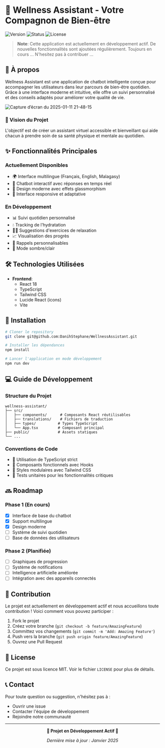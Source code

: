 # 🌟 Wellness Assistant - Votre Compagnon de Bien-être

![Version](https://img.shields.io/badge/version-0.1.0--alpha-blue)
![Status](https://img.shields.io/badge/status-en%20développement-orange)
![License](https://img.shields.io/badge/license-MIT-green)

> **Note**: Cette application est actuellement en développement actif. De nouvelles fonctionnalités sont ajoutées régulièrement. Toujours en cours ... N'hesitez pas à contribuer ...

## 📖 À propos

Wellness Assistant est une application de chatbot intelligente conçue pour accompagner les utilisateurs dans leur parcours de bien-être quotidien. Grâce à une interface moderne et intuitive, elle offre un suivi personnalisé et des conseils adaptés pour améliorer votre qualité de vie.

![Capture d’écran du 2025-01-11 21-48-15](https://github.com/user-attachments/assets/328fe455-1b55-40f9-bd1f-e95b37f540f3)


### 🎯 Vision du Projet

L'objectif est de créer un assistant virtuel accessible et bienveillant qui aide chacun à prendre soin de sa santé physique et mentale au quotidien.

## ✨ Fonctionnalités Principales

### Actuellement Disponibles
- 🌍 Interface multilingue (Français, English, Malagasy)
- 💬 Chatbot interactif avec réponses en temps réel
- 🎨 Design moderne avec effets glassmorphism
- 📱 Interface responsive et adaptative

### En Développement
- 📊 Suivi quotidien personnalisé
- 💧 Tracking de l'hydratation
- 🧘‍♂️ Suggestions d'exercices de relaxation
- 📈 Visualisation des progrès
- 🔔 Rappels personnalisables
- 🌙 Mode sombre/clair

## 🛠 Technologies Utilisées

- **Frontend**:
  - React 18
  - TypeScript
  - Tailwind CSS
  - Lucide React (icons)
  - Vite

## 🚀 Installation

```bash
# Cloner le repository
git clone git@github.com:DanihStephane/WellnessAssistant.git

# Installer les dépendances
npm install

# Lancer l'application en mode développement
npm run dev
```

## 💻 Guide de Développement

### Structure du Projet
```
wellness-assistant/
├── src/
│   ├── components/      # Composants React réutilisables
│   ├── translations/    # Fichiers de traduction
│   ├── types/          # Types TypeScript
│   └── App.tsx         # Composant principal
├── public/             # Assets statiques
└── ...
```

### Conventions de Code
- 🔷 Utilisation de TypeScript strict
- 🔷 Composants fonctionnels avec Hooks
- 🔷 Styles modulaires avec Tailwind CSS
- 🔷 Tests unitaires pour les fonctionnalités critiques

## 🔜 Roadmap

### Phase 1 (En cours)
- [x] Interface de base du chatbot
- [x] Support multilingue
- [x] Design moderne
- [ ] Système de suivi quotidien
- [ ] Base de données des utilisateurs

### Phase 2 (Planifiée)
- [ ] Graphiques de progression
- [ ] Système de notifications
- [ ] Intelligence artificielle améliorée
- [ ] Intégration avec des appareils connectés

## 🤝 Contribution

Le projet est actuellement en développement actif et nous accueillons toute contribution ! Voici comment vous pouvez participer :

1. Fork le projet
2. Créez votre branche (`git checkout -b feature/AmazingFeature`)
3. Committez vos changements (`git commit -m 'Add: Amazing Feature'`)
4. Push vers la branche (`git push origin feature/AmazingFeature`)
5. Ouvrez une Pull Request

## 📝 License

Ce projet est sous licence MIT. Voir le fichier `LICENSE` pour plus de détails.

## 📞 Contact

Pour toute question ou suggestion, n'hésitez pas à :
- Ouvrir une issue
- Contacter l'équipe de développement
- Rejoindre notre communauté

---

<div align="center">

**🚧 Projet en Développement Actif 🚧**

_Dernière mise à jour : Janvier 2025_

</div>
